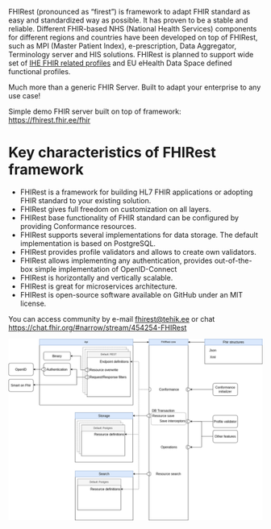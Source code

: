 FHIRest (pronounced as “firest”) is framework to adapt FHIR standard as easy and standardized way as possible. It has proven to be a stable and reliable. Different FHIR-based NHS (National Health Services) components for different regions and countries have been developed on top of FHIRest, such as MPI (Master Patient Index), e-prescription, Data Aggregator, Terminology server and HIS solutions. FHIRest is planned to support wide set of [IHE FHIR related profiles](https://wiki.ihe.net/index.php/Category:FHIR) and EU eHealth Data Space defined functional profiles.

Much more than a generic FHIR Server. Built to adapt your enterprise to any use case!

Simple demo FHIR server built on top of framework: https://fhirest.fhir.ee/fhir

# Key characteristics of FHIRest framework 
- FHIRest is a framework for building HL7 FHIR applications or adopting FHIR standard to your existing solution.
- FHIRest gives full freedom on customization on all layers.
- FHIRest base functionality of FHIR standard can be configured by providing Conformance resources.
- FHIRest supports several implementations for data storage. The default implementation is based on PostgreSQL.
- FHIRest provides profile validators and allows to create own validators.
- FHIRest allows implementing any authentication, provides out-of-the-box simple implementation of OpenID-Connect
- FHIRest is horizontally and vertically scalable.
- FHIRest is great for microservices architecture.
- FHIRest is open-source software available on GitHub under an MIT license.

You can access community by e-mail fhirest@tehik.ee or chat https://chat.fhir.org/#narrow/stream/454254-FHIRest

![Architecture](../images/architecture.drawio.png)
